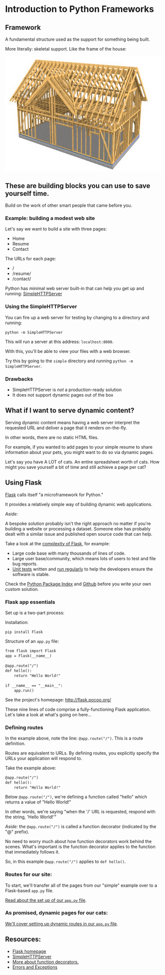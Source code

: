 # Introduction to Python Frameworks

## Framework

A fundamental structure used as the support for something being built.

More literally: skeletal support. Like the frame of the house:

![Wood frame house](wood-frame-house.jpg)

## These are building blocks you can use to save yourself time.

Build on the work of other smart people that came before you.

### Example: building a modest web site

Let's say we want to build a site with three pages:

- Home
- Resume
- Contact

The URLs for each page:

- /
- /resume/
- /contact/

Python has minimal web server built-in that can help you get up and running: [SimpleHTTPServer](https://docs.python.org/2/library/simplehttpserver.html)

### Using the SimpleHTTPServer

You can fire up a web server for testing by changing to a directory and running:

    python -m SimpleHTTPServer

This will run a server at this address: `localhost:8000`.

With this, you'll be able to view your files with a web browser.

Try this by going to the `simple` directory and running `python -m SimpleHTTPServer`.

### Drawbacks

- SimpleHTTPServer is *not* a production-ready solution
- It does not support dynamic pages out of the box

## What if I want to serve dynamic content?

Serving dynamic content means having a web server interpret the requested URL and deliver a page that it renders on-the-fly.

In other words, there are no static HTML files.

For example, if you wanted to add pages to your simple resume to share information about your pets, you might want to do so via dynamic pages.

Let's say you have A LOT of cats. An entire spreadsheet worth of cats. How might you save yourself a bit of time and still achieve a page per cat?

## Using Flask

[Flask](http://flask.pocoo.org/) calls itself "a microframework for Python."

It provides a relatively simple way of building dynamic web applications.

*Aside:*

A bespoke solution probably isn't the right approach no matter if you're building a website or processing a dataset. Someone else has probably dealt with a similar issue and published open source code that can help.

Take a look at the [complexity of Flask](https://github.com/mitsuhiko/flask), for example:

- Large code base with many thousands of lines of code.
- Large user base/community, which means lots of users to test and file bug reports.
- [Unit tests](https://en.wikipedia.org/wiki/Unit_testing) written and [run regularly](https://travis-ci.org/mitsuhiko/flask) to help the developers ensure the software is stable.

Check the [Python Package Index](https://pypi.python.org/pypi) and [Github](http://github.com/) before you write your own custom solution.

### Flask app essentials

Set up is a two-part process:

Installation:


    pip install Flask


Structure of an `app.py` file:


    from flask import Flask
    app = Flask(__name__)

    @app.route("/")
    def hello():
        return "Hello World!"

    if __name__ == "__main__":
        app.run()


See the project's homepage: http://flask.pocoo.org/

These nine lines of code comprise a fully-functioning Flask application. Let's take a look at what's going on here...

### Defining routes

In the example above, note the line: `@app.route("/")`. This is a route definition.

Routes are equivalent to URLs. By defining routes, you explicitly specify the URLs your application will respond to.

Take the example above:

    @app.route("/")
    def hello():
        return "Hello World!"

Below `@app.route("/")`, we're defining a function called "hello" which returns a value of "Hello World!"

In other words, we're saying "when the '/' URL is requested, respond with the string, 'Hello World!'"

*Aside:* the `@app.route("/")` is called a function decorator (indicated by the "@" prefix).

No need to worry much about how function decorators work behind the scenes. What's important is the function decorator applies to the function that immediately follows it.

So, in this example `@app.route("/")` applies to `def hello()`.

### Routes for our site:

To start, we'll transfer all of the pages from our "simple" example over to a Flask-based `app.py` file.

[Read about the set up of our `app.py` file](/simple-to-flask.md).

### As promised, dynamic pages for our cats:

[We'll cover setting up dynamic routes in our `app.py` file](/dynamic-kittens.md).

## Resources:

- [Flask homepage](http://flask.pocoo.org/)
- [SimpleHTTPServer](https://docs.python.org/2/library/simplehttpserver.html)
- [More about function decorators.](http://simeonfranklin.com/blog/2012/jul/1/python-decorators-in-12-steps/)
- [Errors and Exceptions](https://docs.python.org/2/tutorial/errors.html)
